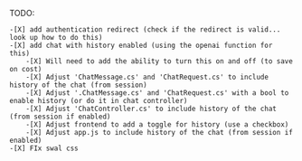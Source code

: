 TODO:

    -[X] add authentication redirect (check if the redirect is valid... look up how to do this)
    -[X] add chat with history enabled (using the openai function for this)
        -[X] Will need to add the ability to turn this on and off (to save on cost)
        -[X] Adjust 'ChatMessage.cs' and 'ChatRequest.cs' to include history of the chat (from session)
        -[X] Adjust '.ChatMessage.cs' and 'ChatRequest.cs' with a bool to enable history (or do it in chat controller)
        -[X] Adjust 'ChatController.cs' to include history of the chat (from session if enabled)
        -[X] Adjust frontend to add a toggle for history (use a checkbox)
        -[X] Adjust app.js to include history of the chat (from session if enabled)
    -[X] FIx swal css